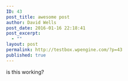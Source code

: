 ```yaml
---
ID: 43
post_title: awesome post
author: David Wells
post_date: 2016-01-16 22:18:41
post_excerpt:
  - ""
layout: post
permalink: http://testbox.wpengine.com/?p=43
published: true
---
```

is this working?